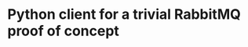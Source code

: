 Python client for a trivial RabbitMQ proof of concept
====================================================
